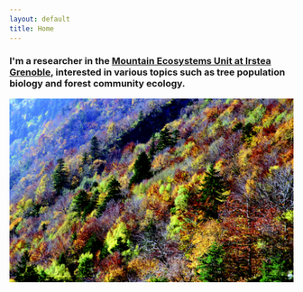 ```yaml
---
layout: default
title: Home
---
```


### I'm a researcher in the [Mountain Ecosystems Unit at Irstea Grenoble](http://www.irstea.fr/en/emgr), interested in various topics such as tree population biology and forest community ecology.

![Mountain forests](/images/forest.png)
